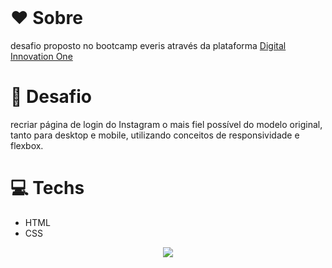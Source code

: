 <br />

# ❤️ Sobre

desafio proposto no bootcamp everis através da plataforma <a href="https://digitalinnovation.one/"> Digital Innovation One</a>

# 🧠 Desafio

recriar página de login do Instagram o mais fiel possível do modelo original, tanto para desktop e mobile, utilizando conceitos de responsividade e flexbox.

# 💻 Techs

- HTML
- CSS

<p align="center"><img src="scr/imgs/login-insta"> </p>
